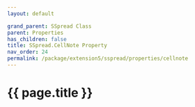 ```yaml
---
layout: default

grand_parent: SSpread Class
parent: Properties
has_children: false
title: SSpread.CellNote Property
nav_order: 24
permalink: /package/extension5/sspread/properties/cellnote
---
```

# {{ page.title }}
